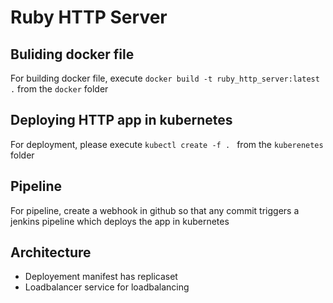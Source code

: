 # Ruby HTTP Server

## Buliding docker file

For building docker file, execute ```docker build -t ruby_http_server:latest .``` from the ```docker``` folder

## Deploying HTTP app in kubernetes

For deployment, please execute ```kubectl create -f . ``` from the ```kuberenetes``` folder

## Pipeline

For pipeline, create a webhook in github so that any commit triggers a jenkins pipeline which deploys the app in kubernetes

## Architecture

- Deployement manifest has replicaset 
- Loadbalancer service for loadbalancing
